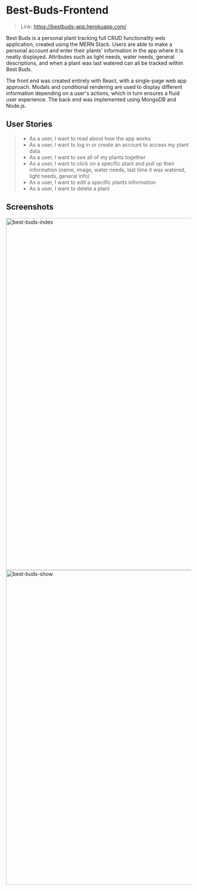 # Best-Buds-Frontend
>Link: https://bestbuds-app.herokuapp.com/

Best Buds is a personal plant tracking full CRUD functionality web application, created using the MERN Stack. Users are able to make a personal account and enter their plants' information in the app where it is neatly displayed. Attributes such as light needs, water needs, general descriptions, and when a plant was last watered can all be tracked within Best Buds.

The front end was created entirely with React, with a single-page web app approach. Modals and conditional rendering are used to display different information depending on a user's actions, which in turn ensures a fluid user experience. The back end was implemented using MongoDB and Node.js.


## User Stories

> - As a user, I want to read about how the app works
> - As a user, I want to log in or create an account to access my plant data
> - As a user, I want to see all of my plants together
> - As a user, I want to click on a specific plant and pull up their information (name, image, water needs, last time it was watered, light needs, general info)
> - As a user, I want to edit a specific plants information
> - As a user, I want to delete a plant

## Screenshots 

<img width="956" alt="best-buds-index" src="https://user-images.githubusercontent.com/104398805/212394730-57f34891-060f-42cb-a40d-473778e8d462.png">
<img width="855" alt="best-buds-show" src="https://user-images.githubusercontent.com/104398805/212394770-aa420936-8f91-4461-bc42-8bb22a078df3.png">
